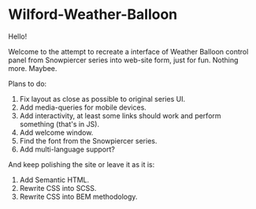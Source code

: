 # Wilford-Weather-Balloon

Hello!

Welcome to the attempt to recreate a interface of Weather Balloon control panel from Snowpiercer series into web-site form, just for fun. Nothing more. Maybee.

Plans to do: 
1) Fix layout as close as possible to original series UI.
2) Add media-queries for mobile devices.
3) Add interactivity, at least some links should work and perform something (that's in JS).
4) Add welcome window.
5) Find the font from the Snowpiercer series.
6) Add multi-language support?

And keep polishing the site or leave it as it is:
1) Add Semantic HTML.
2) Rewrite CSS into SCSS.
3) Rewrite CSS into BEM methodology.
